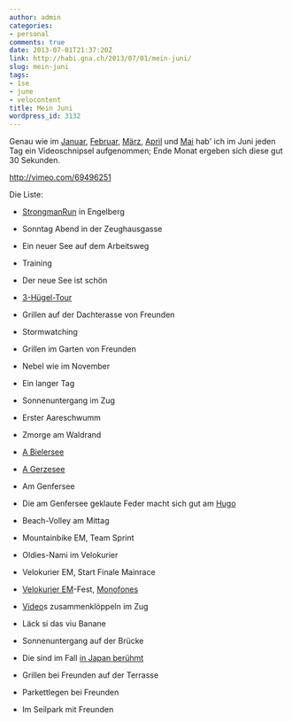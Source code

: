 ```yaml
---
author: admin
categories:
- personal
comments: true
date: 2013-07-01T21:37:20Z
link: http://habi.gna.ch/2013/07/01/mein-juni/
slug: mein-juni
tags:
- 1se
- june
- velocontent
title: Mein Juni
wordpress_id: 3132
---
```


Genau wie im [Januar](http://habi.gna.ch/2013/02/01/mein-januar/), [Februar](http://habi.gna.ch/2013/03/04/mein-februar/), [März](http://habi.gna.ch/2013/04/01/mein-marz/), [April](http://habi.gna.ch/2013/05/01/mein-april/) und [Mai](http://habi.gna.ch/2013/06/01/mein-mai/) hab' ich im Juni jeden Tag ein Videoschnipsel aufgenommen; Ende Monat ergeben sich diese gut 30 Sekunden.

http://vimeo.com/69496251

Die Liste:




  
  * [StrongmanRun](http://habi.gna.ch/2013/06/03/strongman-run-2013-in-engelberg/) in Engelberg


  
  * Sonntag Abend in der Zeughausgasse


  
  * Ein neuer See auf dem Arbeitsweg


  
  * Training


  
  * Der neue See ist schön


  
  * [3-Hügel-Tour](http://runkeeper.com/user/davidhaberthuer/activity/191188340)


  
  * Grillen auf der Dachterasse von Freunden


  
  * Stormwatching


  
  * Grillen im Garten von Freunden


  
  * Nebel wie im November


  
  * Ein langer Tag


  
  * Sonnenuntergang im Zug


  
  * Erster Aareschwumm


  
  * Zmorge am Waldrand


  
  * [A Bielersee](http://runkeeper.com/user/davidhaberthuer/activity/195149047)


  
  * [A Gerzesee](http://runkeeper.com/user/davidhaberthuer/activity/195597944)


  
  * Am Genfersee


  
  * Die am Genfersee geklaute Feder macht sich gut am [Hugo](http://photos.davidhaberthuer.ch/index.php?type=recent&tags=hugokoblet)


  
  * Beach-Volley am Mittag


  
  * Mountainbike EM, Team Sprint


  
  * Oldies-Nami im Velokurier


  
  * Velokurier EM, Start Finale Mainrace


  
  * [Velokurier EM](http://habi.gna.ch/2013/06/24/ecmc-2013/)-Fest, [Monofones](http://www.monofones.com)


  
  * [Video](http://habi.gna.ch/2013/06/24/ecmc-2013/)s zusammenklöppeln im Zug


  
  * Läck si das viu Banane


  
  * Sonnenuntergang auf der Brücke


  
  * Die sind im Fall [in Japan berühmt](https://www.facebook.com/wearebiginjapan)


  
  * Grillen bei Freunden auf der Terrasse


  
  * Parkettlegen bei Freunden


  
  * Im Seilpark mit Freunden



